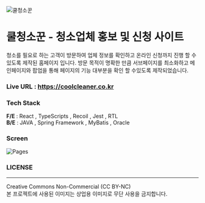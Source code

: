 ![쿨청소꾼](https://coolcleaner.co.kr/fileDownLoad/170820107871644.png)

# 쿨청소꾼 - 청소업체 홍보 및 신청 사이트

청소를 필요로 하는 고객이 방문하여 업체 정보를 확인하고 온라인 신청까지 진행 할 수 있도록 제작된 홈페이지 입니다.
방문 목적이 명확한 만큼 서브페이지를 최소화하고 메인페이지와 팝업을 통해 페이지의 기능 대부분을 확인 할 수있도록 제작되었습니다.

### Live URL : https://coolcleaner.co.kr

### Tech Stack
**F/E** : React , TypeScripts , Recoil , Jest , RTL  
**B/E** : JAVA , Spring Framework , MyBatis , Oracle

### Screen

![Pages](https://coolcleaner.co.kr/fileDownLoad/1706301602187screen1.png)

### LICENSE
***
Creative Commons Non-Commercial (CC BY-NC)  
본 프로젝트에 사용된 이미지는 상업용 이미지로 무단 사용을 금지합니다.
